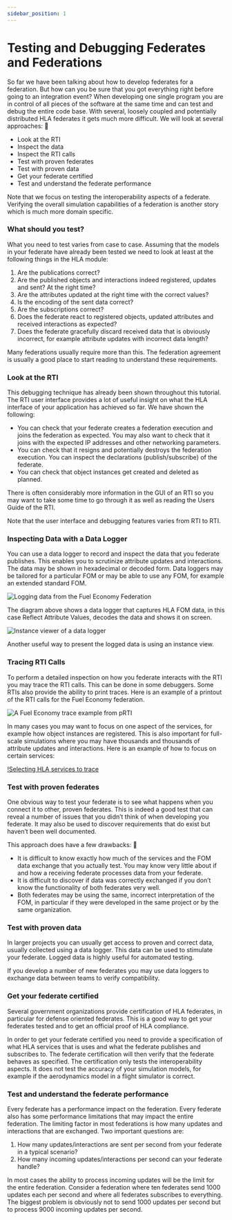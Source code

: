 ```yaml
---
sidebar_position: 1
---
```


# Testing and Debugging Federates and Federations

So far we have been talking about how to develop federates for a federation. But how can you be sure that you got everything right before going to an integration event? When developing one single program you are in control of all pieces of the software at the same time and can test and debug the entire code base. With several, loosely coupled and potentially distributed HLA federates it gets much more difficult. We will look at several approaches:

- Look at the RTI
- Inspect the data
- Inspect the RTI calls
- Test with proven federates
- Test with proven data
- Get your federate certified
- Test and understand the federate performance
 
Note that we focus on testing the interoperability aspects of a federate. Verifying the overall simulation capabilities of a federation is another story which is much more domain specific.

### What should you test?

What you need to test varies from case to case. Assuming that the models in your federate have already been tested we need to look at least at the following things in the HLA module:

1. Are the publications correct?
2. Are the published objects and interactions indeed registered, updates and sent? At the right time?
3. Are the attributes updated at the right time with the correct values?
4. Is the encoding of the sent data correct?
5. Are the subscriptions correct?
6. Does the federate react to registered objects, updated attributes and received interactions as expected?
7. Does the federate gracefully discard received data that is obviously incorrect, for example attribute updates with incorrect data length?

Many federations usually require more than this. The federation agreement is usually a good place to start reading to understand these requirements.

### Look at the RTI
This debugging technique has already been shown throughout this tutorial. The RTI user interface provides a lot of useful insight on what the HLA interface of your application has achieved so far. We have shown the following:

- You can check that your federate creates a federation execution and joins the federation as expected. You may also want to check that it joins with the expected IP addresses and other networking parameters.
- You can check that it resigns and potentially destroys the federation execution. You can inspect the declarations (publish/subscribe) of the federate.
- You can check that object instances get created and deleted as planned.

There is often considerably more information in the GUI of an RTI so you may want to take some time to go through it as well as reading the Users Guide of the RTI.

Note that the user interface and debugging features varies from RTI to RTI. 

### Inspecting Data with a Data Logger

You can use a data logger to record and inspect the data that you federate publishes. This enables you to scrutinize attribute updates and interactions. The data may be shown in hexadecimal or decoded form. Data loggers may be tailored for a particular FOM or may be able to use any FOM, for example an extended standard FOM.

![Logging data from the Fuel Economy Federation](img/logging_data.png)

The diagram above shows a data logger that captures HLA FOM data, in this case Reflect Attribute Values, decodes the data and shows it on screen.

![Instance viewer of a data logger](img/instance_viewer.png)

Another useful way to present the logged data is using an instance view.

### Tracing RTI Calls

To perform a detailed inspection on how you federate interacts with the RTI you may trace the RTI calls. This can be done in some debuggers. Some RTIs also provide the ability to print traces. Here is an example of a printout of the RTI calls for the Fuel Economy federation.

![A Fuel Economy trace example from pRTI](img/rti_trace.png)

In many cases you may want to focus on one aspect of the services, for example how object instances are registered. This is also important for full-scale simulations where you may have thousands and thousands of attribute updates and interactions. Here is an example of how to focus on certain services:

[!Selecting HLA services to trace](img/trace_hla_services.png)

### Test with proven federates

One obvious way to test your federate is to see what happens when you connect it to other, proven federates. This is indeed a good test that can reveal a number of issues that you didn’t think of when developing you federate. It may also be used to discover requirements that do exist but haven’t been well documented.

This approach does have a few drawbacks:

- It is difficult to know exactly how much of the services and the FOM data exchange that you actually test. You may know very little about if and how a receiving federate processes data from your federate.
- It is difficult to discover if data was correctly exchanged if you don’t know the functionality of both federates very well.
- Both federates may be using the same, incorrect interpretation of the FOM, in particular if they were developed in the same project or by the same organization.

### Test with proven data
In larger projects you can usually get access to proven and correct data, usually collected using a data logger. This data can be used to stimulate your federate. Logged data is highly useful for automated testing.

If you develop a number of new federates you may use data loggers to exchange data between teams to verify compatibility.

### Get your federate certified
Several government organizations provide certification of HLA federates, in particular for defense oriented federates. This is a good way to get your federates tested and to get an official proof of HLA compliance.

In order to get your federate certified you need to provide a specification of what HLA services that is uses and what the federate publishes and subscribes to. The federate certification will then verify that the federate behaves as specified. The certification only tests the interoperability aspects. It does not test the accuracy of your simulation models, for example if the aerodynamics model in a flight simulator is correct.

### Test and understand the federate performance

Every federate has a performance impact on the federation. Every federate also has some performance limitations that may impact the entire federation. The limiting factor in most federations is how many updates and interactions that are exchanged. Two important questions are:

1. How many updates/interactions are sent per second from your federate in a
typical scenario?
2. How many incoming updates/interactions per second can your federate handle?

In most cases the ability to process incoming updates will be the limit for the entire federation. Consider a federation where ten federates send 1000 updates each per second and where all federates subscribes to everything. The biggest problem is obviously not to send 1000 updates per second but to process 9000 incoming updates per second.